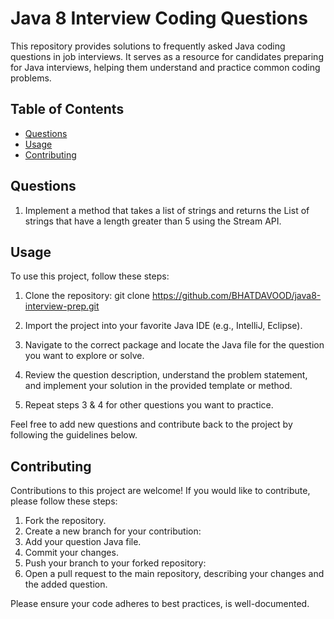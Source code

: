 # Java 8 Interview Coding Questions

This repository provides solutions to frequently asked Java coding questions in job interviews. It serves as a resource for candidates preparing for Java interviews, helping them understand and practice common coding problems.

## Table of Contents

- [Questions](#questions)
- [Usage](#usage)
- [Contributing](#contributing)



## Questions
1. Implement a method that takes a list of strings and returns the List of strings that have a length greater than 5 using the Stream API.

## Usage

To use this project, follow these steps:

1. Clone the repository:
   git clone https://github.com/BHATDAVOOD/java8-interview-prep.git

2. Import the project into your favorite Java IDE (e.g., IntelliJ, Eclipse).
3. Navigate to the correct package and locate the Java file for the question you want to explore or solve.
4. Review the question description, understand the problem statement, and implement your solution in the provided template or method.
5. Repeat steps 3 & 4 for other questions you want to practice.

Feel free to add new questions and contribute back to the project by following the guidelines below.

## Contributing

Contributions to this project are welcome! If you would like to contribute, please follow these steps:

1. Fork the repository.
2. Create a new branch for your contribution:
3. Add your question Java file.
4. Commit your changes.
5. Push your branch to your forked repository:
6. Open a pull request to the main repository, describing your changes and the added question.

Please ensure your code adheres to best practices, is well-documented.











